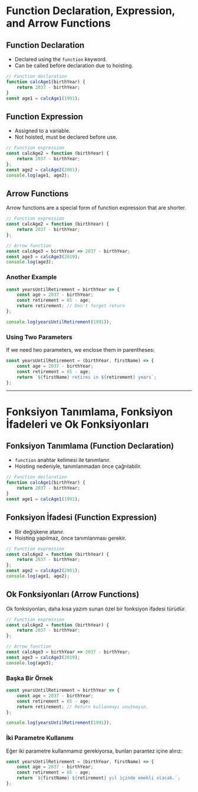 # Function Declaration, Expression, and Arrow Functions

## Function Declaration
- Declared using the `function` keyword.
- Can be called before declaration due to hoisting.

```javascript
// Function declaration
function calcAge1(birthYear) {
    return 2037 - birthYear;
}
const age1 = calcAge1(1991);
```

## Function Expression
- Assigned to a variable.
- Not hoisted, must be declared before use.

```javascript
// Function expression
const calcAge2 = function (birthYear) {
    return 2037 - birthYear;
};
const age2 = calcAge2(2001);
console.log(age1, age2);
```

## Arrow Functions
Arrow functions are a special form of function expression that are shorter.

```javascript
// Function expression
const calcAge2 = function (birthYear) {
    return 2037 - birthYear;
};

// Arrow function
const calcAge3 = birthYear => 2037 - birthYear;
const age3 = calcAge3(2019);
console.log(age3);
```

### Another Example

```javascript
const yearsUntilRetirement = birthYear => {
    const age = 2037 - birthYear;
    const retirement = 65 - age;
    return retirement; // Don't forget return
};

console.log(yearsUntilRetirement(1991));
```

### Using Two Parameters
If we need two parameters, we enclose them in parentheses:

```javascript
const yearsUntilRetirement = (birthYear, firstName) => {
    const age = 2037 - birthYear;
    const retirement = 65 - age;
    return `${firstName} retires in ${retirement} years`;
};
```

---

# Fonksiyon Tanımlama, Fonksiyon İfadeleri ve Ok Fonksiyonları

## Fonksiyon Tanımlama (Function Declaration)
- `function` anahtar kelimesi ile tanımlanır.
- Hoisting nedeniyle, tanımlanmadan önce çağrılabilir.

```javascript
// Function declaration
function calcAge1(birthYear) {
    return 2037 - birthYear;
}
const age1 = calcAge1(1991);
```

## Fonksiyon İfadesi (Function Expression)
- Bir değişkene atanır.
- Hoisting yapılmaz, önce tanımlanması gerekir.

```javascript
// Function expression
const calcAge2 = function (birthYear) {
    return 2037 - birthYear;
};
const age2 = calcAge2(2001);
console.log(age1, age2);
```

## Ok Fonksiyonları (Arrow Functions)
Ok fonksiyonları, daha kısa yazım sunan özel bir fonksiyon ifadesi türüdür.

```javascript
// Function expression
const calcAge2 = function (birthYear) {
    return 2037 - birthYear;
};

// Arrow function
const calcAge3 = birthYear => 2037 - birthYear;
const age3 = calcAge3(2019);
console.log(age3);
```

### Başka Bir Örnek

```javascript
const yearsUntilRetirement = birthYear => {
    const age = 2037 - birthYear;
    const retirement = 65 - age;
    return retirement; // Return kullanmayı unutmayın.
};

console.log(yearsUntilRetirement(1991));
```

### İki Parametre Kullanımı
Eğer iki parametre kullanmamız gerekiyorsa, bunları parantez içine alırız:

```javascript
const yearsUntilRetirement = (birthYear, firstName) => {
    const age = 2037 - birthYear;
    const retirement = 65 - age;
    return `${firstName} ${retirement} yıl içinde emekli olacak.`;
};
```

